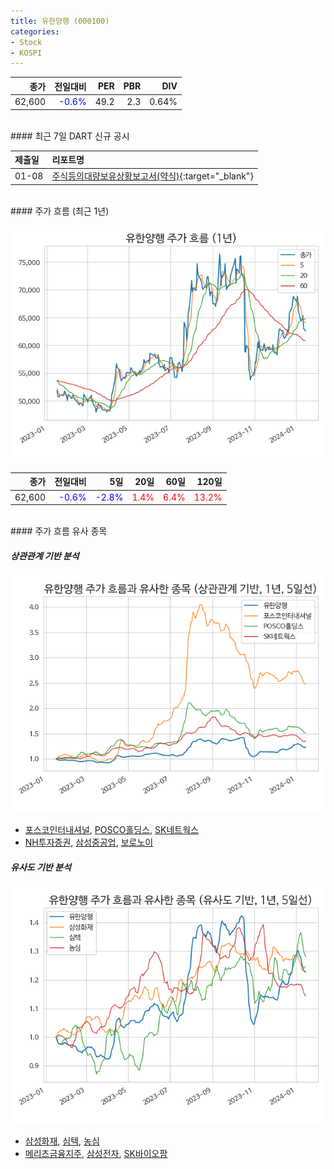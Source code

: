 ```yaml
---
title: 유한양행 (000100)
categories:
- Stock
- KOSPI
---
```


|**종가**|**전일대비**|**PER**|**PBR**|**DIV**|
|---:|-------:|--:|--:|--:|
|62,600|<span style="color: blue">-0.6%</span>|49.2|2.3|0.64%|

<!-- more -->

<br>
#### 최근 7일 DART 신규 공시


|**제출일**|**리포트명**|
|:-----|:-------|
|01-08|[주식등의대량보유상황보고서(약식)](https://dart.fss.or.kr/dsaf001/main.do?rcpNo=20240108000253){:target="_blank"}|

<br>
#### 주가 흐름 (최근 1년)

![000100](/assets/images/stock/000100.png)

|**종가**|**전일대비**|**5일**|**20일**|**60일**|**120일**|
|---:|-------:|--:|---:|---:|----:|
|62,600|<span style="color: blue">-0.6%</span>|<span style="color: blue">-2.8%</span>|<span style="color: red">1.4%</span>|<span style="color: red">6.4%</span>|<span style="color: red">13.2%</span>|

<br>
#### 주가 흐름 유사 종목

##### 상관관계 기반 분석

![000100](/assets/images/stock/000100_corr.png)
- [포스코인터내셔널](/047050/), [POSCO홀딩스](/005490/), [SK네트웍스](/001740/)
- [NH투자증권](/005940/), [삼성중공업](/010140/), [보로노이](/310210/)

##### 유사도 기반 분석

![000100](/assets/images/stock/000100_sim.png)
- [삼성화재](/000810/), [심텍](/222800/), [농심](/004370/)
- [메리츠금융지주](/138040/), [삼성전자](/005930/), [SK바이오팜](/326030/)